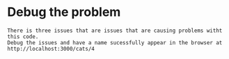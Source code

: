 # Debug the problem

    There is three issues that are issues that are causing problems witht this code.
    Debug the issues and have a name sucessfully appear in the browser at http://localhost:3000/cats/4